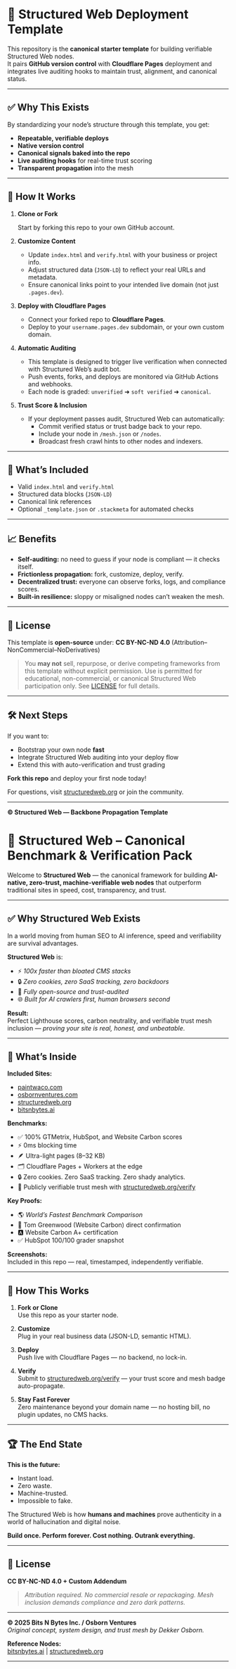 # 📡 Structured Web Deployment Template

This repository is the **canonical starter template** for building verifiable Structured Web nodes.  
It pairs **GitHub version control** with **Cloudflare Pages** deployment and integrates live auditing hooks to maintain trust, alignment, and canonical status.

---

## ✅ Why This Exists

By standardizing your node’s structure through this template, you get:
- **Repeatable, verifiable deploys**
- **Native version control**
- **Canonical signals baked into the repo**
- **Live auditing hooks** for real-time trust scoring
- **Transparent propagation** into the mesh

---

## 🚀 How It Works

1. **Clone or Fork**

   Start by forking this repo to your own GitHub account.

2. **Customize Content**

   - Update `index.html` and `verify.html` with your business or project info.
   - Adjust structured data (`JSON-LD`) to reflect your real URLs and metadata.
   - Ensure canonical links point to your intended live domain (not just `.pages.dev`).

3. **Deploy with Cloudflare Pages**

   - Connect your forked repo to **Cloudflare Pages**.
   - Deploy to your `username.pages.dev` subdomain, or your own custom domain.

4. **Automatic Auditing**

   - This template is designed to trigger live verification when connected with Structured Web’s audit bot.
   - Push events, forks, and deploys are monitored via GitHub Actions and webhooks.
   - Each node is graded: `unverified` ➜ `soft verified` ➜ `canonical`.

5. **Trust Score & Inclusion**

   - If your deployment passes audit, Structured Web can automatically:
     - Commit verified status or trust badge back to your repo.
     - Include your node in `/mesh.json` or `/nodes`.
     - Broadcast fresh crawl hints to other nodes and indexers.

---

## 🧩 What’s Included

- Valid `index.html` and `verify.html`
- Structured data blocks (`JSON-LD`)
- Canonical link references
- Optional `_template.json` or `.stackmeta` for automated checks

---

## 📈 Benefits

- **Self-auditing:** no need to guess if your node is compliant — it checks itself.
- **Frictionless propagation:** fork, customize, deploy, verify.
- **Decentralized trust:** everyone can observe forks, logs, and compliance scores.
- **Built-in resilience:** sloppy or misaligned nodes can’t weaken the mesh.

---

## 📄 License

This template is **open-source** under:
**CC BY-NC-ND 4.0** (Attribution–NonCommercial–NoDerivatives)

> You **may not** sell, repurpose, or derive competing frameworks from this template without explicit permission.
> Use is permitted for educational, non-commercial, or canonical Structured Web participation only.
> See [LICENSE](./LICENSE) for full details.

---

## 🛠️ Next Steps

If you want to:
- Bootstrap your own node **fast**
- Integrate Structured Web auditing into your deploy flow
- Extend this with auto-verification and trust grading

**Fork this repo** and deploy your first node today!

For questions, visit [structuredweb.org](https://structuredweb.org) or join the community.

---

**© Structured Web — Backbone Propagation Template**







# 📡 Structured Web – Canonical Benchmark & Verification Pack

Welcome to **Structured Web** — the canonical framework for building **AI-native, zero-trust, machine-verifiable web nodes** that outperform traditional sites in speed, cost, transparency, and trust.

---

## ✅ Why Structured Web Exists

In a world moving from human SEO to AI inference, speed and verifiability are survival advantages.

**Structured Web** is:
- ⚡ *100x faster than bloated CMS stacks*
- 🔒 *Zero cookies, zero SaaS tracking, zero backdoors*
- 📜 *Fully open-source and trust-audited*
- 🌐 *Built for AI crawlers first, human browsers second*

**Result:**  
Perfect Lighthouse scores, carbon neutrality, and verifiable trust mesh inclusion — *proving your site is real, honest, and unbeatable*.

---

## 🧩 What’s Inside

**Included Sites:**
- [paintwaco.com](https://paintwaco.com/)
- [osbornventures.com](https://osbornventures.com/)
- [structuredweb.org](https://structuredweb.org/)
- [bitsnbytes.ai](https://bitsnbytes.ai/)

**Benchmarks:**
- ✅ 100% GTMetrix, HubSpot, and Website Carbon scores
- ⚡ 0ms blocking time
- 🪶 Ultra-light pages (8–32 KB)
- 🗂️ Cloudflare Pages + Workers at the edge
- 🔒 Zero cookies. Zero SaaS tracking. Zero shady analytics.
- 🫶 Publicly verifiable trust mesh with [structuredweb.org/verify](https://structuredweb.org/verify)

**Key Proofs:**
- 🌎 *World’s Fastest Benchmark Comparison*
- 👥 Tom Greenwood (Website Carbon) direct confirmation
- 🅰️ Website Carbon A+ certification
- ✅ HubSpot 100/100 grader snapshot

**Screenshots:**  
Included in this repo — real, timestamped, independently verifiable.

---

## 🧠 How This Works

1. **Fork or Clone**  
   Use this repo as your starter node.

2. **Customize**  
   Plug in your real business data (JSON-LD, semantic HTML).

3. **Deploy**  
   Push live with Cloudflare Pages — no backend, no lock-in.

4. **Verify**  
   Submit to [structuredweb.org/verify](https://structuredweb.org/verify) — your trust score and mesh badge auto-propagate.

5. **Stay Fast Forever**  
   Zero maintenance beyond your domain name — no hosting bill, no plugin updates, no CMS hacks.

---

## 🏆 The End State

**This is the future:**
- Instant load.  
- Zero waste.  
- Machine-trusted.  
- Impossible to fake.

The Structured Web is how **humans and machines** prove authenticity in a world of hallucination and digital noise.

**Build once. Perform forever. Cost nothing. Outrank everything.**

---

## 📄 License

**CC BY-NC-ND 4.0 + Custom Addendum**

> *Attribution required. No commercial resale or repackaging. Mesh inclusion demands compliance and zero dark patterns.*

---

**© 2025 Bits N Bytes Inc. / Osborn Ventures**  
*Original concept, system design, and trust mesh by Dekker Osborn.*

**Reference Nodes:**  
[bitsnbytes.ai](https://bitsnbytes.ai) | [structuredweb.org](https://structuredweb.org)

---

